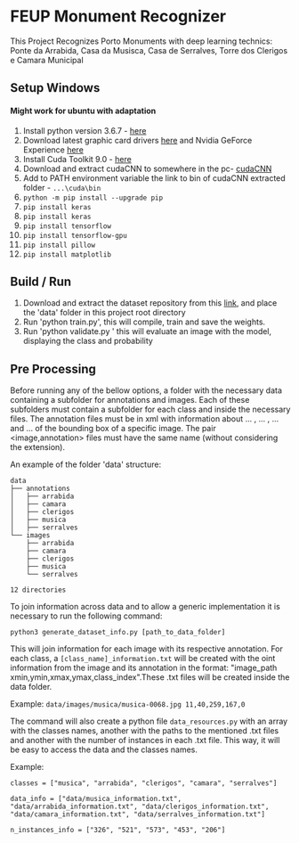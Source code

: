 # FEUP Monument Recognizer

This Project Recognizes Porto Monuments with deep learning technics: Ponte da Arrabida, Casa da Musisca, Casa de Serralves, Torre dos Clerigos e Camara Municipal

## Setup Windows
#### Might work for ubuntu with adaptation
1. Install python version 3.6.7 - [here](https://www.python.org/downloads/release/python-367/)
2. Download latest graphic card drivers [here](https://www.nvidia.com/Download/index.aspx?lang=en-us) and Nvidia GeForce Experience  [here](https://www.geforce.com/geforce-experience/download)
3. Install Cuda Toolkit 9.0 - [here](https://developer.nvidia.com/cuda-90-download-archive)
4. Download and extract cudaCNN to somewhere in the pc- [cudaCNN](https://developer.nvidia.com/cudnn)
5. Add to PATH environment variable the link to bin of cudaCNN extracted folder - ``...\cuda\bin``
6. ```python -m pip install --upgrade pip```
7.  ```pip install keras ```
8. ```pip install keras ```
9. ```pip install tensorflow```
10.  ```pip install tensorflow-gpu```
11.  ```pip install pillow```
12. ```pip install matplotlib``` 

## Build / Run
1. Download and extract the dataset repository from this [link](https://drive.google.com/file/d/1DXmnP-Cl2E0a4B1qFzxtC8YaS2ebH5xA/view), and place the 'data' folder in this project root directory
1. Run 'python train.py', this will compile, train and save the weights.
1. Run 'python validate.py <image path>' this will evaluate an image with the model, displaying the class and probability
  
## Pre Processing

Before running any of the bellow options, a folder with the necessary data containing a subfolder for annotations and images. Each of these subfolders must contain a subfolder for each class and inside the necessary files. The annotation files must be in xml with information about <xmin> ... <xmin>, <xmax> ... <xmax>, <ymin> ... <ymin> and <ymax> ...<ymax> of the bounding box of a specific image. The pair <image,annotation> files must have the same name (without considering the extension).
  
An example of the folder 'data' structure:

```
data
├── annotations
│   ├── arrabida
│   ├── camara
│   ├── clerigos
│   ├── musica
│   ├── serralves
└── images
    ├── arrabida
    ├── camara
    ├── clerigos
    ├── musica
    └── serralves

12 directories
```

To join information across data and to allow a generic implementation it is necessary to run the following command:

```python3 generate_dataset_info.py [path_to_data_folder]```

This will join information for each image with its respective annotation. For each class, a ```[class_name]_information.txt``` will be created with the oint information from the image and its annotation in the format: "image_path xmin,ymin,xmax,ymax,class_index".These .txt files will be created inside the data folder.

Example: ```data/images/musica/musica-0068.jpg 11,40,259,167,0```

The command will also create a python file ```data_resources.py``` with an array with the classes names, another with the paths to the mentioned .txt files and another with the number of instances in each .txt file. This way, it will be easy to access the data and the classes names.

Example: 

```
classes = ["musica", "arrabida", "clerigos", "camara", "serralves"]

data_info = ["data/musica_information.txt", "data/arrabida_information.txt", "data/clerigos_information.txt", "data/camara_information.txt", "data/serralves_information.txt"]

n_instances_info = ["326", "521", "573", "453", "206"]
```

